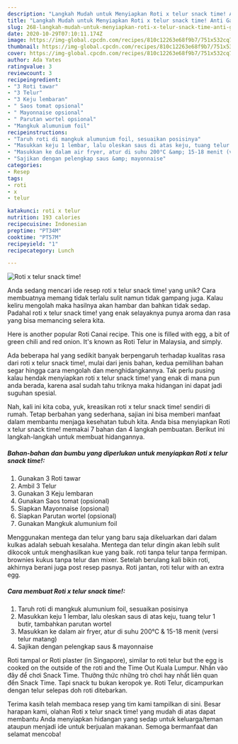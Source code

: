 ```yaml
---
description: "Langkah Mudah untuk Menyiapkan Roti x telur snack time! Anti Gagal"
title: "Langkah Mudah untuk Menyiapkan Roti x telur snack time! Anti Gagal"
slug: 268-langkah-mudah-untuk-menyiapkan-roti-x-telur-snack-time-anti-gagal
date: 2020-10-29T07:10:11.174Z
image: https://img-global.cpcdn.com/recipes/810c12263e68f9b7/751x532cq70/roti-x-telur-snack-time-foto-resep-utama.jpg
thumbnail: https://img-global.cpcdn.com/recipes/810c12263e68f9b7/751x532cq70/roti-x-telur-snack-time-foto-resep-utama.jpg
cover: https://img-global.cpcdn.com/recipes/810c12263e68f9b7/751x532cq70/roti-x-telur-snack-time-foto-resep-utama.jpg
author: Ada Yates
ratingvalue: 3
reviewcount: 3
recipeingredient:
- "3 Roti tawar"
- "3 Telur"
- "3 Keju lembaran"
- " Saos tomat opsional"
- " Mayonnaise opsional"
- " Parutan wortel opsional"
- "Mangkuk alumunium foil"
recipeinstructions:
- "Taruh roti di mangkuk alumunium foil, sesuaikan posisinya"
- "Masukkan keju 1 lembar, lalu oleskan saus di atas keju, tuang telur 1 butir, tambahkan parutan wortel"
- "Masukkan ke dalam air fryer, atur di suhu 200°C &amp; 15-18 menit (versi telur matang)"
- "Sajikan dengan pelengkap saus &amp; mayonnaise"
categories:
- Resep
tags:
- roti
- x
- telur

katakunci: roti x telur 
nutrition: 193 calories
recipecuisine: Indonesian
preptime: "PT34M"
cooktime: "PT57M"
recipeyield: "1"
recipecategory: Lunch

---
```



![Roti x telur snack time!](https://img-global.cpcdn.com/recipes/810c12263e68f9b7/751x532cq70/roti-x-telur-snack-time-foto-resep-utama.jpg)

Anda sedang mencari ide resep roti x telur snack time! yang unik? Cara membuatnya memang tidak terlalu sulit namun tidak gampang juga. Kalau keliru mengolah maka hasilnya akan hambar dan bahkan tidak sedap. Padahal roti x telur snack time! yang enak selayaknya punya aroma dan rasa yang bisa memancing selera kita.

Here is another popular Roti Canai recipe. This one is filled with egg, a bit of green chili and red onion. It&#39;s known as Roti Telur in Malaysia, and simply.

Ada beberapa hal yang sedikit banyak berpengaruh terhadap kualitas rasa dari roti x telur snack time!, mulai dari jenis bahan, kedua pemilihan bahan segar hingga cara mengolah dan menghidangkannya. Tak perlu pusing kalau hendak menyiapkan roti x telur snack time! yang enak di mana pun anda berada, karena asal sudah tahu triknya maka hidangan ini dapat jadi suguhan spesial.


Nah, kali ini kita coba, yuk, kreasikan roti x telur snack time! sendiri di rumah. Tetap berbahan yang sederhana, sajian ini bisa memberi manfaat dalam membantu menjaga kesehatan tubuh kita. Anda bisa menyiapkan Roti x telur snack time! memakai 7 bahan dan 4 langkah pembuatan. Berikut ini langkah-langkah untuk membuat hidangannya.

<!--inarticleads1-->

##### Bahan-bahan dan bumbu yang diperlukan untuk menyiapkan Roti x telur snack time!:

1. Gunakan 3 Roti tawar
1. Ambil 3 Telur
1. Gunakan 3 Keju lembaran
1. Gunakan  Saos tomat (opsional)
1. Siapkan  Mayonnaise (opsional)
1. Siapkan  Parutan wortel (opsional)
1. Gunakan Mangkuk alumunium foil


Menggunakan mentega dan telur yang baru saja dikeluarkan dari dalam kulkas adalah sebuah kesalaha. Mentega dan telur dingin akan lebih sulit dikocok untuk menghasilkan kue yang baik. roti tanpa telur tanpa fermipan. brownies kukus tanpa telur dan mixer. Setelah berulang kali bikin roti, akhirnya berani juga post resep pasnya. Roti jantan, roti telur with an extra egg. 

<!--inarticleads2-->

##### Cara membuat Roti x telur snack time!:

1. Taruh roti di mangkuk alumunium foil, sesuaikan posisinya
1. Masukkan keju 1 lembar, lalu oleskan saus di atas keju, tuang telur 1 butir, tambahkan parutan wortel
1. Masukkan ke dalam air fryer, atur di suhu 200°C &amp; 15-18 menit (versi telur matang)
1. Sajikan dengan pelengkap saus &amp; mayonnaise


Roti tampal or Roti plaster (in Singapore), similar to roti telur but the egg is cooked on the outside of the roti and the Time Out Kuala Lumpur. Nhấn vào đây để chơi Snack Time. Thưởng thức những trò chơi hay nhất liên quan đến Snack Time. Tapi snack tu bukan keropok ye. Roti Telur, dicampurkan dengan telur selepas doh roti ditebarkan. 

Terima kasih telah membaca resep yang tim kami tampilkan di sini. Besar harapan kami, olahan Roti x telur snack time! yang mudah di atas dapat membantu Anda menyiapkan hidangan yang sedap untuk keluarga/teman ataupun menjadi ide untuk berjualan makanan. Semoga bermanfaat dan selamat mencoba!
